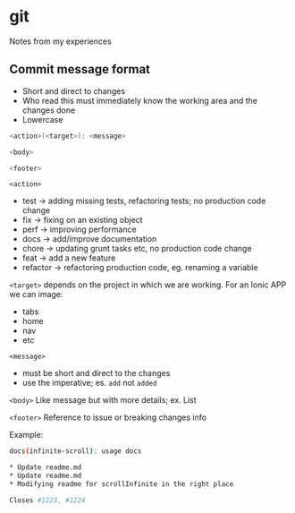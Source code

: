 # git
Notes from my experiences

## Commit message format
* Short and direct to changes
* Who read this must immediately know the working area and the changes done
* Lowercase

```bash
<action>(<target>): <message>

<body>

<footer>
```

`<action>`
* test -> adding missing tests, refactoring tests; no production code change
* fix -> fixing on an existing object
* perf -> improving performance
* docs -> add/improve documentation
* chore -> updating grunt tasks etc, no production code change
* feat -> add a new feature
* refactor -> refactoring production code, eg. renaming a variable


`<target>` depends on the project in which we are working.
For an Ionic APP we can image:
* tabs
* home
* nav
* etc

`<message>`
* must be short and direct to the changes
* use the imperative; es. `add` not `added`

`<body>`
Like message but with more details; ex. List

`<footer>`
Reference to issue or breaking changes info

Example:

```bash
docs(infinite-scroll): usage docs

* Update readme.md
* Update readme.md
* Modifying readme for scrollInfinite in the right place

Closes #1223, #1224
```
